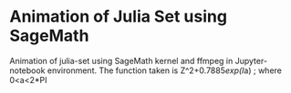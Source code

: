 # Animation of Julia Set using SageMath

Animation of julia-set using SageMath kernel and ffmpeg in Jupyter-notebook environment.
The function taken is 
Z^2+0.7885*exp(I*a) ; where 0<a<2*PI 